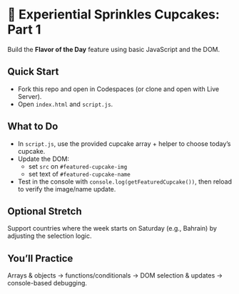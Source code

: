 # 🧁 Experiential Sprinkles Cupcakes: Part 1

Build the **Flavor of the Day** feature using basic JavaScript and the DOM.

## Quick Start
- Fork this repo and open in Codespaces (or clone and open with Live Server).
- Open `index.html` and `script.js`.

## What to Do
- In `script.js`, use the provided cupcake array + helper to choose today’s cupcake.
- Update the DOM:
  - set `src` on `#featured-cupcake-img`
  - set text of `#featured-cupcake-name`
- Test in the console with `console.log(getFeaturedCupcake())`, then reload to verify the image/name update.

## Optional Stretch
Support countries where the week starts on Saturday (e.g., Bahrain) by adjusting the selection logic.

## You’ll Practice
Arrays & objects → functions/conditionals → DOM selection & updates → console-based debugging.
